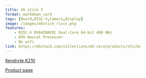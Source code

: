 ```yaml
---
title: m5 stick V
format: markdown_card
tags: [Board,RISC-V,Camera,Display]
image: /images/m5stick_riscv.png
features:
    - RISC-V RV64IMAFDC Dual-Core 64-bit 400 MHz
    - KPU Neural Processor
    - No wifi
link: https://m5stack.com/collections/m5-core/products/stickv
---
```


[Kendryte K210](https://canaan.io/product/kendryteai)

[Product page](https://m5stack.com/collections/m5-core/products/stickv)
